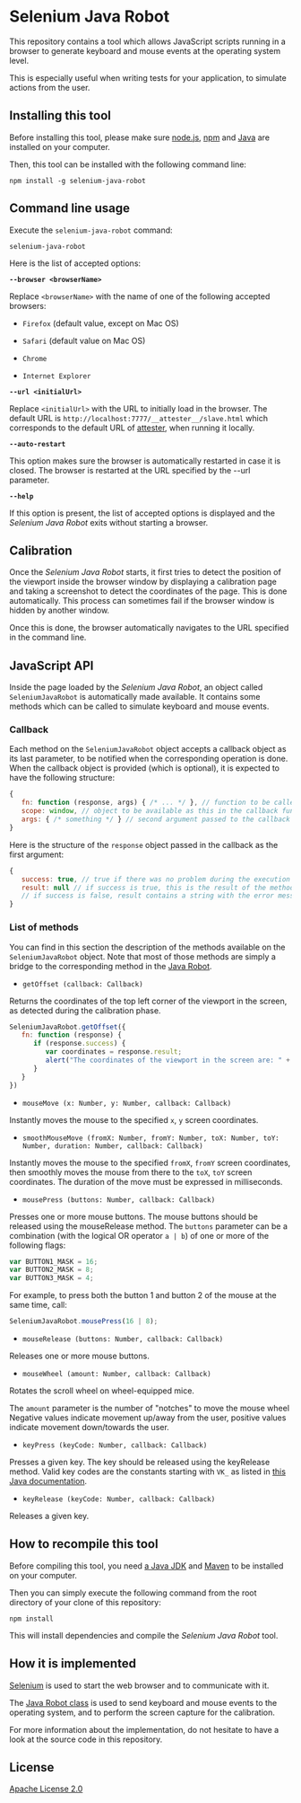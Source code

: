 # Selenium Java Robot

This repository contains a tool which allows JavaScript scripts running in a browser
to generate keyboard and mouse events at the operating system level.

This is especially useful when writing tests for your application, to simulate
actions from the user.

## Installing this tool

Before installing this tool, please make sure [node.js](http://nodejs.org/), [npm](https://www.npmjs.org/doc/README.html)
and [Java](https://java.com/download) are installed on your computer.

Then, this tool can be installed with the following command line:

```
npm install -g selenium-java-robot
```

## Command line usage

Execute the `selenium-java-robot` command:

```
selenium-java-robot
```

Here is the list of accepted options:

**`--browser <browserName>`**

Replace `<browserName>` with the name of one of the following accepted browsers:

* `Firefox` (default value, except on Mac OS)

* `Safari` (default value on Mac OS)

* `Chrome`

* `Internet Explorer`

**`--url <initialUrl>`**

Replace `<initialUrl>` with the URL to initially load in the browser.
The default URL is `http://localhost:7777/__attester__/slave.html` which corresponds to the default URL of [attester](https://github.com/attester/attester),
when running it locally.

**`--auto-restart`**

This option makes sure the browser is automatically restarted in case it is closed.
The browser is restarted at the URL specified by the --url parameter.

**`--help`**

If this option is present, the list of accepted options is displayed and the *Selenium Java Robot* exits without starting a browser.

## Calibration

Once the *Selenium Java Robot* starts, it first tries to detect the position of the viewport inside the browser window by displaying
a calibration page and taking a screenshot to detect the coordinates of the page. This is done automatically.
This process can sometimes fail if the browser window is hidden by another window.

Once this is done, the browser automatically navigates to the URL specified in the command line.

## JavaScript API

Inside the page loaded by the *Selenium Java Robot*, an object called `SeleniumJavaRobot` is automatically made available.
It contains some methods which can be called to simulate keyboard and mouse events.

### Callback

Each method on the `SeleniumJavaRobot` object accepts a callback object as its last parameter, to be notified when
the corresponding operation is done. When the callback object is provided (which is optional), it is expected to
have the following structure:

```js
{
   fn: function (response, args) { /* ... */ }, // function to be called when the operation is done.
   scope: window, // object to be available as this in the callback function
   args: { /* something */ } // second argument passed to the callback function
}
```

Here is the structure of the `response` object passed in the callback as the first argument:

```js
{
   success: true, // true if there was no problem during the execution of the method, false otherwise
   result: null // if success is true, this is the result of the method (currently only relevant for getOffset)
   // if success is false, result contains a string with the error message
}
```

### List of methods

You can find in this section the description of the methods available on the `SeleniumJavaRobot` object.
Note that most of those methods are simply a bridge to the corresponding method in the
[Java Robot](http://docs.oracle.com/javase/6/docs/api/java/awt/Robot.html).

* `getOffset (callback: Callback)`

Returns the coordinates of the top left corner of the viewport in the screen, as detected during the calibration phase.

```js
SeleniumJavaRobot.getOffset({
   fn: function (response) {
      if (response.success) {
         var coordinates = response.result;
         alert("The coordinates of the viewport in the screen are: " + coordinates.x + "," + coordinates.y);
      }
   }
})
```

* `mouseMove (x: Number, y: Number, callback: Callback)`

Instantly moves the mouse to the specified `x`, `y` screen coordinates.

* `smoothMouseMove (fromX: Number, fromY: Number, toX: Number, toY: Number, duration: Number, callback: Callback)`

Instantly moves the mouse to the specified `fromX`, `fromY` screen coordinates, then smoothly moves the mouse
from there to the `toX`, `toY` screen coordinates. The duration of the move must be expressed in milliseconds.

* `mousePress (buttons: Number, callback: Callback)`

Presses one or more mouse buttons. The mouse buttons should be released using the mouseRelease method.
The `buttons` parameter can be a combination (with the logical OR operator `a | b`) of one or more of the following flags:

```js
var BUTTON1_MASK = 16;
var BUTTON2_MASK = 8;
var BUTTON3_MASK = 4;
```

For example, to press both the button 1 and button 2 of the mouse at the same time, call:

```js
SeleniumJavaRobot.mousePress(16 | 8);
```

* `mouseRelease (buttons: Number, callback: Callback)`

Releases one or more mouse buttons.

* `mouseWheel (amount: Number, callback: Callback)`

Rotates the scroll wheel on wheel-equipped mice.

The `amount` parameter is the number of "notches" to move the mouse wheel Negative values indicate movement up/away from the user,
positive values indicate movement down/towards the user.

* `keyPress (keyCode: Number, callback: Callback)`

Presses a given key. The key should be released using the keyRelease method.
Valid key codes are the constants starting with `VK_` as listed in
[this Java documentation](http://docs.oracle.com/javase/6/docs/api/constant-values.html#java.awt.event.KeyEvent.VK_0).

* `keyRelease (keyCode: Number, callback: Callback)`

Releases a given key.

## How to recompile this tool

Before compiling this tool, you need [a Java JDK](http://www.oracle.com/technetwork/java/javase/downloads/index.html)
and [Maven](http://maven.apache.org/) to be installed on your computer.

Then you can simply execute the following command from the root directory of your clone
of this repository:

```
npm install
```

This will install dependencies and compile the *Selenium Java Robot* tool.

## How it is implemented

[Selenium](http://www.seleniumhq.org/) is used to start the web browser and to communicate with it.

The [Java Robot class](http://docs.oracle.com/javase/6/docs/api/java/awt/Robot.html) is used to send keyboard and
mouse events to the operating system, and to perform the screen capture for the calibration.

For more information about the implementation, do not hesitate to have a look at the source code in this repository.

## License

[Apache License 2.0](LICENSE)
